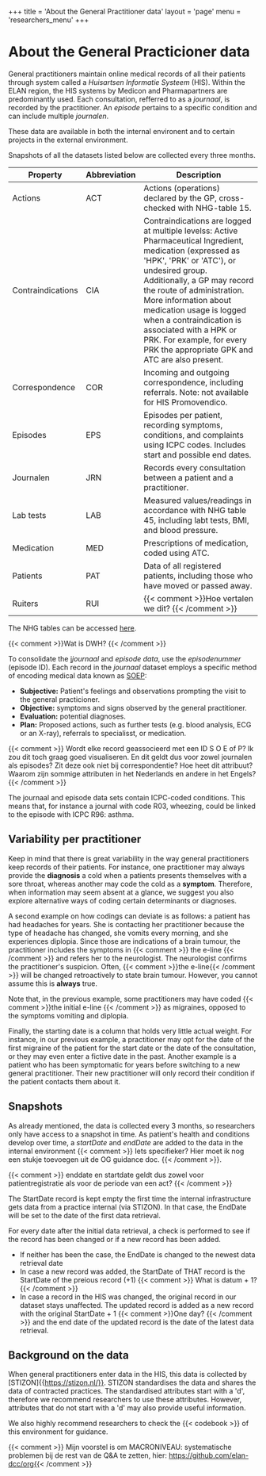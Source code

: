 +++
title = 'About the General Practitioner data'
layout = 'page'
menu = 'researchers_menu'
+++

# About the General Practicioner data
General practitioners maintain online medical records of all their patients through system called a *Huisartsen Informatie Systeem* (HIS). Within the ELAN region, the HIS systems by Medicon and Pharmapartners are predominantly used. Each consultation, refferred to as a *journaal*, is recorded by the practitioner. An *episode* pertains to a specific condition and can include multiple *journalen*.

These data are available in both the internal environent and to certain projects in the external environment.

Snapshots of all the datasets listed below are collected every three months.

| Property          | Abbreviation | Description                                                                                                                                                                                                                                                                                                                                         |
|-------------------|--------------|-----------------------------------------------------------------------------------------------------------------------------------------------------------------------------------------------------------------------------------------------------------------------------------------------------------------------------------------------------|
| Actions           | ACT          | Actions (operations) declared by the GP, cross-checked with NHG-table 15. |
| Contraindications | CIA          | Contraindications are logged at multiple levelss: Active Pharmaceutical Ingredient, medication (expressed as 'HPK', 'PRK' or 'ATC'), or undesired group. Additionally, a GP may record the route of administration. More information about medication usage is logged when a contraindication is associated with a HPK or PRK. For example, for every PRK the appropriate GPK and ATC are also present. |
| Correspondence    | COR          | Incoming and outgoing correspondence, including referrals. Note: not available for HIS Promovendico. |
Episodes | EPS | Episodes per patient, recording symptoms, conditions, and complaints using ICPC codes. Includes start and possible end dates. |
Journalen | JRN | Records every consultation between a patient and a practitioner. |
| Lab tests | LAB | Measured values/readings in accordance with NHG table 45, including labt tests, BMI, and blood pressure. |
Medication | MED | Prescriptions of medication, coded using ATC. |
Patients | PAT | Data of all registered patients, including those who have moved or passed away. |
Ruiters | RUI | {{< comment >}}Hoe vertalen we dit? {{< /comment >}} |

The NHG tables can be accessed [here](https://github.com/elan-dcc/org/tree/main/NHG_tables).

{{< comment >}}Wat is DWH? {{< /comment >}}

 To consolidate the j*journaal* and *episode data*, use the *episodenummer* (episode ID). Each record in the *journaal* dataset employs a specific method of encoding medical data known as [SOEP](https://nl.wikipedia.org/wiki/SOEPstatus):

 - **Subjective:** Patient's feelings and observations prompting the visit to the general practicioner.
 - **Objective:** symptoms and signs observed by the general practitioner.
 - **Evaluation:** potential diagnoses.
 - **Plan:** Proposed actions, such as further tests (e.g. blood analysis, ECG or an X-ray), referrals to specialisst, or medication.

 {{< comment >}} Wordt elke record geassocieerd met een ID S O E of P? Ik zou dit toch graag goed visualiseren. En dit geldt dus voor zowel journalen als episodes? Zit deze ook niet bij correspondentie? Hoe heet dit attribuut? Waarom zijn sommige attributen in het Nederlands en andere in het Engels?{{< /comment >}}

 The journaal and episode data sets contain ICPC-coded conditions. This means that, for instance a journal with code R03, wheezing, could be linked to the episode with ICPC R96: asthma.

## Variability per practitioner
Keep in mind that there is great variability in the way general practitioners keep records of their patients. For instance, one practitioner may always provide the **diagnosis** a cold when a patients presents themselves with a sore throat, whereas another may code the cold as a **symptom**. Therefore, when information may seem absent at a glance, we suggest you also explore alternative ways of coding certain determinants or diagnoses.

A second example on how codings can deviate is as follows: a patient has had headaches for years. She is contacting her practitioner because the type of headache has changed, she vomits every morning, and she experiences diplopia. Since those are indications of a brain tumour, the practitioner includes the symptoms in {{< comment >}} the e-line {{< /comment >}} and refers her to the neurologist. The neurologist confirms the practitioner's suspicion. Often, {{< comment >}}the e-line{{< /comment >}} will be changed retroactively to state brain tumour. However, you cannot assume this is **always** true.

Note that, in the previous example, some practitioners may have coded {{< comment >}}the initial e-line {{< /comment >}} as migraines, opposed to the symptoms vomiting and diplopia.

Finally, the starting date is a column that holds very little actual weight. For instance, in our previous example, a practitioner may opt for the date of the first migraine of the patient for the start date or the date of the consultation, or they may even enter a fictive date in the past. Another example is a patient who has been symptomatic for years before switching to a new general practitioner. Their new practitioner will only record their condition if the patient contacts them about it. 

## Snapshots
As already mentioned, the data is collected every 3 months, so researchers only have access to a snapshot in time. As patient's health and conditions develop over time, a *startDate* and *endDate* are added to the data in the internal environment {{< comment >}} Iets specifieker? Hier moet ik nog een stukje toevoegen uit de OG guidance doc. {{< /comment >}}.

{{< comment >}} enddate en startdate geldt dus zowel voor patientregistratie als voor de periode van een act? {{< /comment >}}

The StartDate record is kept empty the first time the internal infrastructure gets data from a practice internal (via STIZON). In that case, the EndDate will be set to the date of the first data retrieval.

For every date after the initial data retrieval, a check is performed to see if the record has been changed or if a new record has been added.

- If neither has been the case, the EndDate is changed to the newest data retrieval date
- In case a new record was added, the StartDate of THAT record is the StartDate of the preious record (+1) {{< comment >}} What is datum + 1? {{< /comment >}}
- In case a record in the HIS was changed, the original record in our dataset stays unaffected. The updated record is added as a new record with the original StartDate + 1 {{< comment >}}One day? {{< /comment >}} and the end date of the updated record is the date of the latest data retrieval.

## Background on the data
When general practitioners enter data in the HIS, this data is collected by [STIZON]{{https://stizon.nl/}}. STIZON standardises the data and shares the data of contracted practices. The standardised attributes start with a 'd', therefore we recommend researchers to use these attributes. However, attributes that do not start with a 'd' may also provide useful information.

We also highly recommend researchers to check the {{< codebook >}} of this environment for guidance.


{{< comment >}} Mijn voorstel is om MACRONIVEAU: systematische problemen bij de rest van de Q&A te zetten, hier: https://github.com/elan-dcc/org{{< /comment >}}